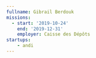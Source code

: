 ```yaml
---
fullname: Gibrail Berdouk
missions:
  - start: '2019-10-24'
    end: '2019-12-31'
    employer: Caisse des Dépôts
startups:
    - andi
---
```

